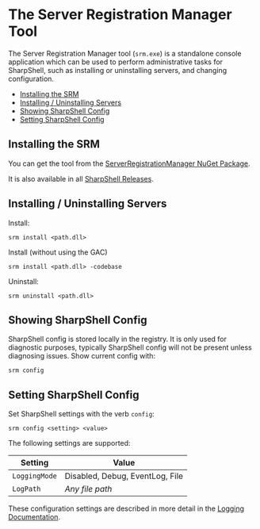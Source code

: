 # The Server Registration Manager Tool

The Server Registration Manager tool (`srm.exe`) is a standalone console application which can be used to perform administrative tasks for SharpShell, such as installing or uninstalling servers, and changing configuration.

<!-- vim-markdown-toc GFM -->

* [Installing the SRM](#installing-the-srm)
* [Installing / Uninstalling Servers](#installing--uninstalling-servers)
* [Showing SharpShell Config](#showing-sharpshell-config)
* [Setting SharpShell Config](#setting-sharpshell-config)

<!-- vim-markdown-toc -->

## Installing the SRM

You can get the tool from the [ServerRegistrationManager NuGet Package](https://www.nuget.org/packages/ServerRegistrationManager).

It is also available in all [SharpShell Releases](https://github.com/dwmkerr/sharpshell/releases).

## Installing / Uninstalling Servers

Install:

```
srm install <path.dll>
```

Install (without using the GAC)

```
srm install <path.dll> -codebase
```

Uninstall:

```
srm uninstall <path.dll>
```

## Showing SharpShell Config

SharpShell config is stored locally in the registry. It is only used for diagnostic purposes, typically SharpShell config will not be present unless diagnosing issues. Show current config with:

```
srm config
```

## Setting SharpShell Config

Set SharpShell settings with the verb `config`:

```
srm config <setting> <value>
```

The following settings are supported:

| Setting              | Value                                |
| -------------------- | ------------------------------------ |
| `LoggingMode`        | Disabled, Debug, EventLog, File      |
| `LogPath`            | *Any file path*                      |

These configuration settings are described in more detail in the [Logging Documentation](../logging/logging.md).

